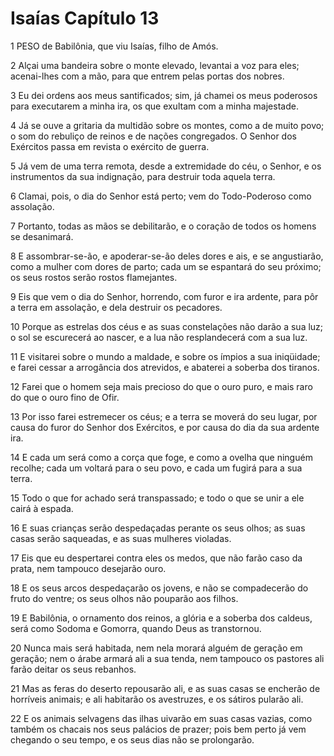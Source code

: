 # Isaías Capítulo 13

1	PESO de Babilônia, que viu Isaías, filho de Amós.

2	Alçai uma bandeira sobre o monte elevado, levantai a voz para eles; acenai-lhes com a mão, para que entrem pelas portas dos nobres.

3	Eu dei ordens aos meus santificados; sim, já chamei os meus poderosos para executarem a minha ira, os que exultam com a minha majestade.

4	Já se ouve a gritaria da multidão sobre os montes, como a de muito povo; o som do rebuliço de reinos e de nações congregados. O Senhor dos Exércitos passa em revista o exército de guerra.

5	Já vem de uma terra remota, desde a extremidade do céu, o Senhor, e os instrumentos da sua indignação, para destruir toda aquela terra.

6	Clamai, pois, o dia do Senhor está perto; vem do Todo-Poderoso como assolação.

7	Portanto, todas as mãos se debilitarão, e o coração de todos os homens se desanimará.

8	E assombrar-se-ão, e apoderar-se-ão deles dores e ais, e se angustiarão, como a mulher com dores de parto; cada um se espantará do seu próximo; os seus rostos serão rostos flamejantes.

9	Eis que vem o dia do Senhor, horrendo, com furor e ira ardente, para pôr a terra em assolação, e dela destruir os pecadores.

10	Porque as estrelas dos céus e as suas constelações não darão a sua luz; o sol se escurecerá ao nascer, e a lua não resplandecerá com a sua luz.

11	E visitarei sobre o mundo a maldade, e sobre os ímpios a sua iniqüidade; e farei cessar a arrogância dos atrevidos, e abaterei a soberba dos tiranos.

12	Farei que o homem seja mais precioso do que o ouro puro, e mais raro do que o ouro fino de Ofir.

13	Por isso farei estremecer os céus; e a terra se moverá do seu lugar, por causa do furor do Senhor dos Exércitos, e por causa do dia da sua ardente ira.

14	E cada um será como a corça que foge, e como a ovelha que ninguém recolhe; cada um voltará para o seu povo, e cada um fugirá para a sua terra.

15	Todo o que for achado será transpassado; e todo o que se unir a ele cairá à espada.

16	E suas crianças serão despedaçadas perante os seus olhos; as suas casas serão saqueadas, e as suas mulheres violadas.

17	Eis que eu despertarei contra eles os medos, que não farão caso da prata, nem tampouco desejarão ouro.

18	E os seus arcos despedaçarão os jovens, e não se compadecerão do fruto do ventre; os seus olhos não pouparão aos filhos.

19	E Babilônia, o ornamento dos reinos, a glória e a soberba dos caldeus, será como Sodoma e Gomorra, quando Deus as transtornou.

20	Nunca mais será habitada, nem nela morará alguém de geração em geração; nem o árabe armará ali a sua tenda, nem tampouco os pastores ali farão deitar os seus rebanhos.

21	Mas as feras do deserto repousarão ali, e as suas casas se encherão de horríveis animais; e ali habitarão os avestruzes, e os sátiros pularão ali.

22	E os animais selvagens das ilhas uivarão em suas casas vazias, como também os chacais nos seus palácios de prazer; pois bem perto já vem chegando o seu tempo, e os seus dias não se prolongarão.


